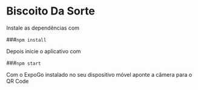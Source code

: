 # Biscoito Da Sorte

Instale as dependências com

###`npm install`

Depois inicie o aplicativo com

###`npm start`

Com o ExpoGo instalado no seu dispositivo móvel aponte a câmera para o QR Code
